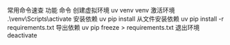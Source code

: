 常用命令速查
功能	命令
创建虚拟环境	uv venv venv
激活环境	.\venv\Scripts\activate
安装依赖	uv pip install <package>
从文件安装依赖	uv pip install -r requirements.txt
导出依赖	uv pip freeze > requirements.txt
退出环境	deactivate